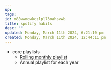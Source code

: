 ```yaml
---
up: 
tags: 
id: m88wwmowkczlpl73oahsvwb
title: spotify habits
desc: ""
updated: Monday, March 11th 2024, 6:21:10 pm
created: Monday, March 11th 2024, 12:44:11 pm
---
```

- core playlists
	- [Rolling monthly playlist](https://open.spotify.com/playlist/0t5Rj2psjqDFkqvcLgvxy9?si=e1b52fae413b4cc6)
	- Annual playlist for each year 